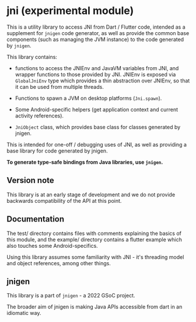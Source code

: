 # jni (experimental module)

This is a utility library to access JNI from Dart / Flutter code, intended as a supplement for `jnigen` code generator, as well as provide the common base components (such as managing the JVM instance) to the code generated by `jnigen`.

This library contains:

* functions to access the JNIEnv and JavaVM variables from JNI, and wrapper functions to those provided by JNI. JNIEnv is exposed via `GlobalJniEnv` type which provides a thin abstraction over JNIEnv, so that it can be used from multiple threads.

* Functions to spawn a JVM on desktop platforms (`Jni.spawn`).

* Some Android-specific helpers (get application context and current activity references).

* `JniObject` class, which provides base class for classes generated by jnigen.

This is intended for one-off / debugging uses of JNI, as well as providing a base library for code generated by jnigen. 

__To generate type-safe bindings from Java libraries, use `jnigen`.__

## Version note
This library is at an early stage of development and we do not provide backwards compatibility of the API at this point.

## Documentation
The test/ directory contains files with comments explaining the basics of this module, and the example/ directory contains a flutter example which also touches some Android-specifics.

Using this library assumes some familiarity with JNI - it's threading model and object references, among other things.

## jnigen

This library is a part of `jnigen` - a 2022 GSoC project.

The broader aim of jnigen is making Java APIs accessible from dart in an idiomatic way.

